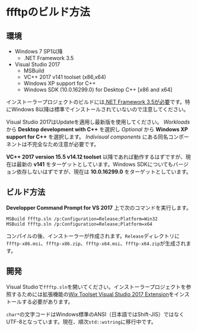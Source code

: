 # ffftpのビルド方法

## 環境

- Windows 7 SP1以降
  - .NET Framework 3.5
- Visual Studio 2017
  - MSBuild
  - VC++ 2017 v141 toolset (x86,x64)
  - Windows XP support for C++
  - Windows SDK (10.0.16299.0) for Desktop C++ [x86 and x64]

インストーラープロジェクトのビルドには[.NET Framework 3.5が必要](https://github.com/wixtoolset/issues/issues/5523)です。特にWindows 8以降は標準でインストールされていないので注意してください。

Visual Studio 2017はUpdateを適用し最新版を使用してください。 _Workloads_ から **Desktop development with C++** を選択し _Optional_ から **Windows XP support for C++** を選択します。 _Indivisual components_ にある同名コンポーネントは不完全なため注意が必要です。

**VC++ 2017 version 15.5 v14.12 toolset** 以降であれば動作するはずですが、現在は最新の **v141** をターゲットとしています。Windows SDKについてもバージョン依存しないはずですが、現在は **10.0.16299.0** をターゲットとしています。

## ビルド方法

**Developper Command Prompt for VS 2017** 上で次のコマンドを実行します。
```
MSBuild ffftp.sln /p:Configuration=Release;Platform=Win32
MSBuild ffftp.sln /p:Configuration=Release;Platform=x64
```
コンパイルの後、インストーラーが作成されます。`Release`ディレクトリに`ffftp-x86.msi`、`ffftp-x86.zip`、`ffftp-x64.msi`、`ffftp-x64.zip`が生成されます。

## 開発

Visual Studioで`ffftp.sln`を開いてください。インストーラープロジェクトを参照するためには拡張機能の[Wix Toolset Visual Studio 2017 Extension](https://marketplace.visualstudio.com/items?itemName=RobMensching.WixToolsetVisualStudio2017Extension)をインストールする必要があります。

`char*`の文字コードはWindows標準のANSI（日本語ではShift-JIS）ではなくUTF-8となっています。現在、順次`std::wstring`に移行中です。